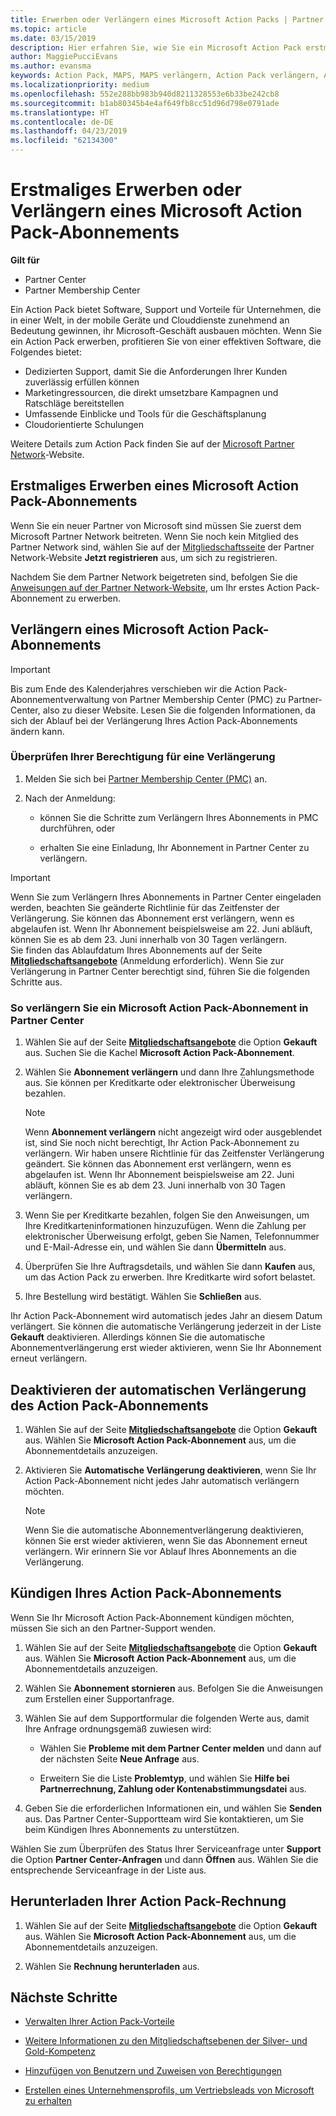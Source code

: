 ```yaml
---
title: Erwerben oder Verlängern eines Microsoft Action Packs | Partner Center
ms.topic: article
ms.date: 03/15/2019
description: Hier erfahren Sie, wie Sie ein Microsoft Action Pack erstmalig erwerben oder verlängern.
author: MaggiePucciEvans
ms.author: evansma
keywords: Action Pack, MAPS, MAPS verlängern, Action Pack verlängern, Action pack erwerben
ms.localizationpriority: medium
ms.openlocfilehash: 552e288bb983b940d8211328553e6b33be242cb8
ms.sourcegitcommit: b1ab80345b4e4af649fb8cc51d96d798e0791ade
ms.translationtype: HT
ms.contentlocale: de-DE
ms.lasthandoff: 04/23/2019
ms.locfileid: "62134300"
---
```

# <a name="buy-for-the-first-time-or-renew-a-microsoft-action-pack-subscription"></a>Erstmaliges Erwerben oder Verlängern eines Microsoft Action Pack-Abonnements

**Gilt für**

-  Partner Center
-  Partner Membership Center

Ein Action Pack bietet Software, Support und Vorteile für Unternehmen, die in einer Welt, in der mobile Geräte und Clouddienste zunehmend an Bedeutung gewinnen, ihr Microsoft-Geschäft ausbauen möchten. Wenn Sie ein Action Pack erwerben, profitieren Sie von einer effektiven Software, die Folgendes bietet: 

- Dedizierten Support, damit Sie die Anforderungen Ihrer Kunden zuverlässig erfüllen können 
- Marketingressourcen, die direkt umsetzbare Kampagnen und Ratschläge bereitstellen 
- Umfassende Einblicke und Tools für die Geschäftsplanung 
- Cloudorientierte Schulungen 

Weitere Details zum Action Pack finden Sie auf der [Microsoft Partner Network](https://partner.microsoft.com/membership/internal-use-software#simple-tab-content-3)-Website.

## <a name="buy-microsoft-action-pack-for-the-first-time"></a>Erstmaliges Erwerben eines Microsoft Action Pack-Abonnements

Wenn Sie ein neuer Partner von Microsoft sind müssen Sie zuerst dem Microsoft Partner Network beitreten. Wenn Sie noch kein Mitglied des Partner Network sind, wählen Sie auf der [Mitgliedschaftsseite](https://partner.microsoft.com/membership) der Partner Network-Website **Jetzt registrieren** aus, um sich zu registrieren. 

Nachdem Sie dem Partner Network beigetreten sind, befolgen Sie die [Anweisungen auf der Partner Network-Website](https://partner.microsoft.com/membership/action-pack), um Ihr erstes Action Pack-Abonnement zu erwerben. 

## <a name="renew-a-microsoft-action-pack-subscription"></a>Verlängern eines Microsoft Action Pack-Abonnements

>[!IMPORTANT]
>Bis zum Ende des Kalenderjahres verschieben wir die Action Pack-Abonnementverwaltung von Partner Membership Center (PMC) zu Partner-Center, also zu dieser Website. Lesen Sie die folgenden Informationen, da sich der Ablauf bei der Verlängerung Ihres Action Pack-Abonnements ändern kann.  

### <a name="check-your-renewal-eligibility"></a>Überprüfen Ihrer Berechtigung für eine Verlängerung

1. Melden Sie sich bei [Partner Membership Center (PMC)](https://partner.microsoft.com/_login?authType=OpenIdConnect) an.

2. Nach der Anmeldung:

    - können Sie die Schritte zum Verlängern Ihres Abonnements in PMC durchführen, oder

    - erhalten Sie eine Einladung, Ihr Abonnement in Partner Center zu verlängern.

>[!IMPORTANT]
>Wenn Sie zum Verlängern Ihres Abonnements in Partner Center eingeladen werden, beachten Sie geänderte Richtlinie für das Zeitfenster der Verlängerung. Sie können das Abonnement erst verlängern, wenn es abgelaufen ist. Wenn Ihr Abonnement beispielsweise am 22. Juni abläuft, können Sie es ab dem 23. Juni innerhalb von 30 Tagen verlängern.       
>Sie finden das Ablaufdatum Ihres Abonnements auf der Seite [**Mitgliedschaftsangebote**](https://partnercenter.microsoft.com/pcv/partnership/offers) (Anmeldung erforderlich). Wenn Sie zur Verlängerung in Partner Center berechtigt sind, führen Sie die folgenden Schritte aus.  



### <a name="to-renew-a-microsoft-action-pack-subscription-in-the-partner-center"></a>So verlängern Sie ein Microsoft Action Pack-Abonnement in Partner Center

1. Wählen Sie auf der Seite [**Mitgliedschaftsangebote**](https://partnercenter.microsoft.com/pcv/partnership/offers) die Option **Gekauft** aus. Suchen Sie die Kachel **Microsoft Action Pack-Abonnement**.  

2. Wählen Sie **Abonnement verlängern** und dann Ihre Zahlungsmethode aus. Sie können per Kreditkarte oder elektronischer Überweisung bezahlen.

    >[!NOTE]
    >Wenn **Abonnement verlängern** nicht angezeigt wird oder ausgeblendet ist, sind Sie noch nicht berechtigt, Ihr Action Pack-Abonnement zu verlängern. Wir haben unsere Richtlinie für das Zeitfenster Verlängerung geändert. Sie können das Abonnement erst verlängern, wenn es abgelaufen ist. Wenn Ihr Abonnement beispielsweise am 22. Juni abläuft, können Sie es ab dem 23. Juni innerhalb von 30 Tagen verlängern.  

3. Wenn Sie per Kreditkarte bezahlen, folgen Sie den Anweisungen, um Ihre Kreditkarteninformationen hinzuzufügen. Wenn die Zahlung per elektronischer Überweisung erfolgt, geben Sie Namen, Telefonnummer und E-Mail-Adresse ein, und wählen Sie dann **Übermitteln** aus. 
     
4. Überprüfen Sie Ihre Auftragsdetails, und wählen Sie dann **Kaufen** aus, um das Action Pack zu erwerben. Ihre Kreditkarte wird sofort belastet.

5. Ihre Bestellung wird bestätigt. Wählen Sie **Schließen** aus.

Ihr Action Pack-Abonnement wird automatisch jedes Jahr an diesem Datum verlängert. Sie können die automatische Verlängerung jederzeit in der Liste **Gekauft** deaktivieren. Allerdings können Sie die automatische Abonnementverlängerung erst wieder aktivieren, wenn Sie Ihr Abonnement erneut verlängern. 


## <a name="turn-off-automatic-action-pack-subscription-renewal"></a>Deaktivieren der automatischen Verlängerung des Action Pack-Abonnements

1. Wählen Sie auf der Seite [**Mitgliedschaftsangebote**](https://partnercenter.microsoft.com/pcv/partnership/offers) die Option **Gekauft** aus. Wählen Sie **Microsoft Action Pack-Abonnement** aus, um die Abonnementdetails anzuzeigen. 

2. Aktivieren Sie **Automatische Verlängerung deaktivieren**, wenn Sie Ihr Action Pack-Abonnement nicht jedes Jahr automatisch verlängern möchten. 

    >[!NOTE]
    >Wenn Sie die automatische Abonnementverlängerung deaktivieren, können Sie erst wieder aktivieren, wenn Sie das Abonnement erneut verlängern. Wir erinnern Sie vor Ablauf Ihres Abonnements an die Verlängerung.


## <a name="cancel-your-action-pack-subscription"></a>Kündigen Ihres Action Pack-Abonnements

Wenn Sie Ihr Microsoft Action Pack-Abonnement kündigen möchten, müssen Sie sich an den Partner-Support wenden.

1. Wählen Sie auf der Seite [**Mitgliedschaftsangebote**](https://partnercenter.microsoft.com/pcv/partnership/offers) die Option **Gekauft** aus. Wählen Sie **Microsoft Action Pack-Abonnement** aus, um die Abonnementdetails anzuzeigen. 

3. Wählen Sie **Abonnement stornieren** aus. Befolgen Sie die Anweisungen zum Erstellen einer Supportanfrage. 

4. Wählen Sie auf dem Supportformular die folgenden Werte aus, damit Ihre Anfrage ordnungsgemäß zuwiesen wird:

    -  Wählen Sie **Probleme mit dem Partner Center melden** und dann auf der nächsten Seite **Neue Anfrage** aus.

    -  Erweitern Sie die Liste **Problemtyp**, und wählen Sie **Hilfe bei Partnerrechnung, Zahlung oder Kontenabstimmungsdatei** aus. 

5. Geben Sie die erforderlichen Informationen ein, und wählen Sie **Senden** aus. Das Partner Center-Supportteam wird Sie kontaktieren, um Sie beim Kündigen Ihres Abonnements zu unterstützen.

Wählen Sie zum Überprüfen des Status Ihrer Serviceanfrage unter **Support** die Option **Partner Center-Anfragen** und dann **Öffnen** aus. Wählen Sie die entsprechende Serviceanfrage in der Liste aus.  

## <a name="download-your-action-pack-invoice"></a>Herunterladen Ihrer Action Pack-Rechnung

1. Wählen Sie auf der Seite [**Mitgliedschaftsangebote**](https://partnercenter.microsoft.com/pcv/partnership/offers) die Option **Gekauft** aus. Wählen Sie **Microsoft Action Pack-Abonnement** aus, um die Abonnementdetails anzuzeigen. 

3. Wählen Sie **Rechnung herunterladen** aus.
 
## <a name="next-steps"></a>Nächste Schritte

-   [Verwalten Ihrer Action Pack-Vorteile](manage-your-partner-network-benefits.md)

-   [Weitere Informationen zu den Mitgliedschaftsebenen der Silver- und Gold-Kompetenz](https://partner.microsoft.com/membership/internal-use-software#simple-tab-content-2)

-   [Hinzufügen von Benutzern und Zuweisen von Berechtigungen](create-user-accounts-and-set-permissions.md)

-   [Erstellen eines Unternehmensprofils, um Vertriebsleads von Microsoft zu erhalten](create-a-marketing-profile.md)



